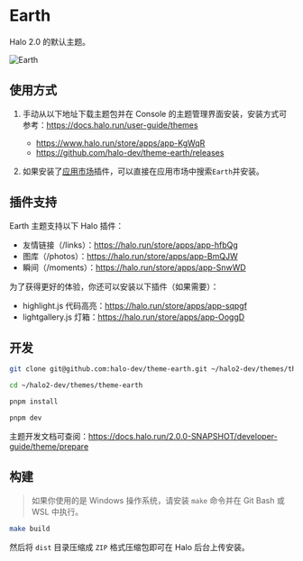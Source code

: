 # Earth

Halo 2.0 的默认主题。

![Earth](./screenshot.jpg)

## 使用方式

1. 手动从以下地址下载主题包并在 Console 的主题管理界面安装，安装方式可参考：<https://docs.halo.run/user-guide/themes>

    - https://www.halo.run/store/apps/app-KgWqR
    - https://github.com/halo-dev/theme-earth/releases

3. 如果安装了[应用市场](https://www.halo.run/store/apps/app-VYJbF)插件，可以直接在应用市场中搜索`Earth`并安装。

## 插件支持

Earth 主题支持以下 Halo 插件：

- 友情链接（/links）：<https://halo.run/store/apps/app-hfbQg>
- 图库（/photos）：<https://halo.run/store/apps/app-BmQJW>
- 瞬间（/moments）：<https://halo.run/store/apps/app-SnwWD>

为了获得更好的体验，你还可以安装以下插件（如果需要）：

- highlight.js 代码高亮：<https://halo.run/store/apps/app-sqpgf>
- lightgallery.js 灯箱：<https://halo.run/store/apps/app-OoggD>

## 开发

```bash
git clone git@github.com:halo-dev/theme-earth.git ~/halo2-dev/themes/theme-earth
```

```bash
cd ~/halo2-dev/themes/theme-earth
```

```bash
pnpm install 
```

```bash
pnpm dev
```

主题开发文档可查阅：<https://docs.halo.run/2.0.0-SNAPSHOT/developer-guide/theme/prepare>

## 构建

> 如果你使用的是 Windows 操作系统，请安装 `make` 命令并在 Git Bash 或 WSL 中执行。

```bash
make build
```

然后将 `dist` 目录压缩成 `ZIP` 格式压缩包即可在 Halo 后台上传安装。
